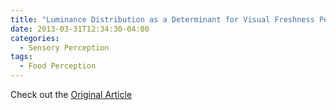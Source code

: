 ```yaml
---
title: "Luminance Distribution as a Determinant for Visual Freshness Perception: Evidence from Image Analysis of a Cabbage Leaf"
date: 2013-03-31T12:34:30-04:00
categories:
  - Sensory Perception
tags:
  - Food Perception
---
```




Check out the [Original Article][URL] 

[URL]:  https://doi.org/10.1016/j.foodqual.2012.03.005
